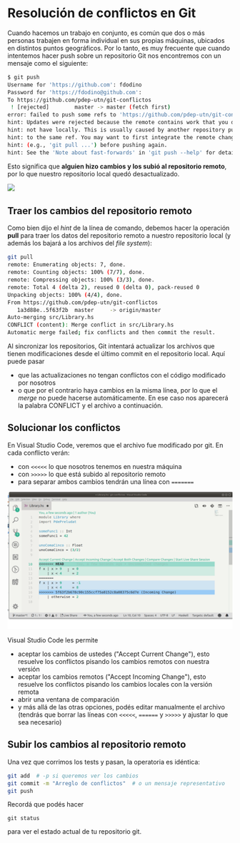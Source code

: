 
# Resolución de conflictos en Git

Cuando hacemos un trabajo en conjunto, es común que dos o más personas trabajen en forma individual en sus propias máquinas, ubicados en distintos puntos geográficos. Por lo tanto, es muy frecuente que cuando intentemos hacer push sobre un repositorio Git nos encontremos con un mensaje como el siguiente:

```bash
$ git push
Username for 'https://github.com': fdodino
Password for 'https://fdodino@github.com': 
To https://github.com/pdep-utn/git-conflictos
 ! [rejected]        master -> master (fetch first)
error: failed to push some refs to 'https://github.com/pdep-utn/git-conflictos'
hint: Updates were rejected because the remote contains work that you do
hint: not have locally. This is usually caused by another repository pushing
hint: to the same ref. You may want to first integrate the remote changes
hint: (e.g., 'git pull ...') before pushing again.
hint: See the 'Note about fast-forwards' in 'git push --help' for details.
```

Esto significa que **alguien hizo cambios y los subió al repositorio remoto**, por lo que nuestro repositorio local quedó desactualizado. 

![](https://docs.katalon.com/images/katalon-studio/tutorials/git_conflict_resolve/Git-conflict.png)

## Traer los cambios del repositorio remoto

Como bien dijo el _hint_ de la línea de comando, debemos hacer la operación **pull** para traer los datos del repositorio remoto a nuestro repositorio local (y además los bajará a los archivos del _file system_):

```bash
git pull
remote: Enumerating objects: 7, done.
remote: Counting objects: 100% (7/7), done.
remote: Compressing objects: 100% (3/3), done.
remote: Total 4 (delta 2), reused 0 (delta 0), pack-reused 0
Unpacking objects: 100% (4/4), done.
From https://github.com/pdep-utn/git-conflictos
   1a3d88e..5f63f2b  master     -> origin/master
Auto-merging src/Library.hs
CONFLICT (content): Merge conflict in src/Library.hs
Automatic merge failed; fix conflicts and then commit the result.
```

Al sincronizar los repositorios, Git intentará actualizar los archivos que tienen modificaciones desde el último commit en el repositorio local. Aquí puede pasar

- que las actualizaciones no tengan conflictos con el código modificado por nosotros
- o que por el contrario haya cambios en la misma línea, por lo que el _merge_ no puede hacerse automáticamente. En ese caso nos aparecerá la palabra CONFLICT y el archivo a continuación.

## Solucionar los conflictos

En Visual Studio Code, veremos que el archivo fue modificado por git. En cada conflicto verán:

- con `<<<<<` lo que nosotros tenemos en nuestra máquina
- con `>>>>>` lo que está subido al repositorio remoto
- para separar ambos cambios tendrán una línea con `=======`

![](../../videos/git/conflictosVSC.gif)

Visual Studio Code les permite

- aceptar los cambios de ustedes ("Accept Current Change"), esto resuelve los conflictos pisando los cambios remotos con nuestra versión
- aceptar los cambios remotos ("Accept Incoming Change"), esto resuelve los conflictos pisando los cambios locales con la versión remota
- abrir una ventana de comparación
- y más allá de las otras opciones, podés editar manualmente el archivo (tendrás que borrar las líneas con `<<<<<`, `======` y `>>>>>` y ajustar lo que sea necesario)

## Subir los cambios al repositorio remoto

Una vez que corrimos los tests y pasan, la operatoria es idéntica:

```bash
git add  # -p si queremos ver los cambios
git commit -m "Arreglo de conflictos"  # o un mensaje representativo
git push
```

Recordá que podés hacer

```
git status
```

para ver el estado actual de tu repositorio git.


